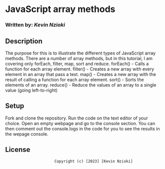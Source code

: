 # **JavaScript array methods**
### Written by: ***Kevin Nzioki***

## Description
The purpose for this is to illustrate the different types of JavaScript array methods.
There are a number of array methods, but in this tutorial, I am covering only forEach, filter, map, sort and reduce.
forEach() - Calls a function for each array element.
filter() - Creates a new array with every element in an array that pass a test.
map() - Creates a new array with the result of calling a function for each array element.
sort() - Sorts the elements of an array.
reduce() - Reduce the values of an array to a single value (going left-to-right)

## Setup
Fork and clone the repository.
Run the code on the text editor of your choice.
Open an empty webpage and go to the console section.
You can then comment out the console.logs in the code for you to see the results in the wepage console.

## License
                          Copyright (c) [2023] [Kevin Nzioki]